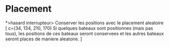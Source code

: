 # Placement

*>hasard
interrupteur> Conserver les positions avec le placement aleatoire
[ c=(34, 134, 210, 170)
Si quelques bateaux sont positionnes (mais pas tous), les positions de ces bateaux seront conservees et les autres bateaux seront places de maniere aleatoire.
]